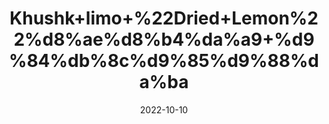 ---
title: 'Khushk+limo+%22Dried+Lemon%22%d8%ae%d8%b4%da%a9+%d9%84%db%8c%d9%85%d9%88%da%ba'
date: '2022-10-10' 
metatag: '' 
inventory: '0' 
draft: false 
# meta description 
shortDescripton: 'Its+use+is+extremely+good+to+cleanse+the+liver+and+flush+out+the+toxins+from+the+body.+Dried+lemon+tea+can+help+you+digest+food+and+to+some+extent+helps+weight%ef%bf%bd'
description: 'Herb'
longdescription: ''
featured: True
# product Price
price: '40.0'
# Product Short Description
shortDescription: 'Its+use+is+extremely+good+to+cleanse+the+liver+and+flush+out+the+toxins+from+the+body.+Dried+lemon+tea+can+help+you+digest+food+and+to+some+extent+helps+weight%ef%bf%bd'
productID: '62A49A0B-9F2A-ED11-9968-005056B3A416'
type: 'products'
category: 'Herb' 
thumnailproduct: 'https://eraconnect.blob.core.windows.net/product-images/aminsaddiquidawakhana/62A49A0B-9F2A-ED11-9968-005056B3A416.webp' 
images:
  - image: 'https://eraconnect.blob.core.windows.net/product-images/aminsaddiquidawakhana/62A49A0B-9F2A-ED11-9968-005056B3A416.webp'  
Variants:
---